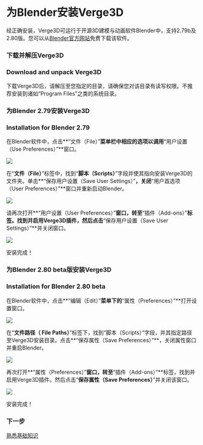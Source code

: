 # 为Blender安装Verge3D

经正确安装，Verge3D可运行于开源3D建模与动画软件Blender中，支持2.79b及2.80版。您可以从[Blender官方网站](https://www.blender.org/download/)免费下载该软件。

### 下载并解压Verge3D

### Download and unpack Verge3D

下载Verge3D后，请解压至您指定的目录，请确保您对该目录有读写权限。不推荐安装到诸如“Program Files”之类的系统目录。

### 为Blender 2.79安装Verge3D

### Installation for Blender 2.79

在Blender软件中，点击**“文件（File）”**菜单栏中相应的选项以调用**“用户设置（Use Preferences）”**窗口。

![](https://www.soft8soft.com/docs/files/installation-blender/installation_blender1.png)

在“**文件（File）**”标签中，找到“**脚本（Scripts）**”字段并使其指向安装Verge3D的文件夹。单击**“保存用户设置（Save User Settings）”**，关闭**“用户首选项（User Preferences）”**窗口并重新启动Blender。

![](https://www.soft8soft.com/docs/files/installation-blender/installation_blender2.png)

请再次打开**“用户设置（User Preferences）”**窗口，转至**“插件（Add-ons）”**标签。找到并启用Verge3D插件，然后点击**“保存用户设置（Save User Settings）”**并关闭窗口。

![](https://www.soft8soft.com/docs/files/installation-blender/installation_blender3.png)

安装完成！

### 为Blender 2.80 beta版安装Verge3D

### Installation for Blender 2.80 beta

在Blender软件中，点击**“编辑（Edit）”**菜单下的**“属性（Preferences）”**打开设置窗口。

![](https://www.soft8soft.com/docs/files/installation-blender/installation_blender280_step1.jpg)

在“**文件路径（ File Paths）**”标签下，找到“脚本（Scripts）”字段，并其指定路径至Verge3D安装目录。点击**“保存属性（Save Preferences）”**，关闭属性窗口并重启Blender。

![](https://www.soft8soft.com/docs/files/installation-blender/installation_blender280_step2.jpg)

再次打开**“属性（Preferences）”**窗口，转至**“插件（Add-ons）”**标签，找到并启用Verge3D插件。然后点击“**保存属性（Save Preferences）**”并关闭该窗口。

![](https://www.soft8soft.com/docs/files/installation-blender/installation_blender280_step3.jpg)

安装完成！

### 下一步

[熟悉基础知识](../)

